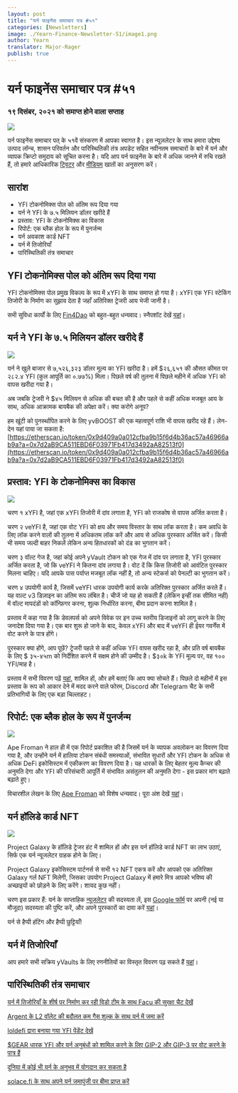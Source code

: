 ```yaml
---
layout: post
title: "यर्न फाइनेंस समाचार पत्र #५१"
categories: [Newsletters]
image: ./Yearn-Finance-Newsletter-51/image1.png
author: Yearn
translator: Major-Rager
publish: true
---
```


# यर्न फाइनेंस समाचार पत्र #५१

### १९ दिसंबर, २०२१ को समाप्त होने वाला सप्ताह

![](image1.png)

यर्न फाइनेंस समाचार पत् के ५१वें संस्करण में आपका स्वागत है। इस न्यूज़लेटर के साथ हमारा उद्देश्य उत्पाद लॉन्च, शासन परिवर्तन और पारिस्थितिकी तंत्र अपडेट सहित नवीनतम समाचारों के बारे में यर्न और व्यापक क्रिप्टो समुदाय को सूचित करना है। यदि आप यर्न फाइनेंस के बारे में अधिक जानने में रुचि रखते हैं, तो हमारे आधिकारिक [ट्विटर](https://twitter.com/iearnfinance) और [मीडियम](https://medium.com/iearn) खातों का अनुसरण करें।

## सारांश

- YFI टोकनोमिक्स पोल को अंतिम रूप दिया गया
- यर्न ने YFI के ७.५ मिलियन डॉलर खरीदे हैं
- प्रस्ताव: YFI के टोकनोमिक्स का विकास
- रिपोर्ट: एक ब्लैक होल के रूप में पुनर्जन्म
- यर्न अवकाश कार्ड NFT
- यर्न में तिजोरियाँ
- पारिस्थितिकी तंत्र समाचार

## YFI टोकनोमिक्स पोल को अंतिम रूप दिया गया

YFI टोकनोमिक्स पोल प्रमुख विकल्प के रूप में xYFI के साथ समाप्त हो गया है। xYFI एक YFI स्टेकिंग तिजोरी के निर्माण का सुझाव देता है जहाँ अतिरिक्त ट्रेजरी आय भेजी जानी है।

सभी सुविधा कार्यों के लिए [Fin4Dao](https://twitter.com/Fin4Dao) को बहुत-बहुत धन्यवाद। स्नैपशॉट देखें [यहां](https://snapshot.org/#/ybaby.eth/proposal/0x783cb3d57dd59b2827f6a42967375f06504cc947eba3c0e495c7b29ffd47aea)।

## यर्न ने YFI के ७.५ मिलियन डॉलर खरीदे हैं

![](image2.png)

यर्न ने खुले बाजार से ७,५२६,३२३ डॉलर मूल्य का YFI खरीदा है। हमें $२६,६५१ की औसत कीमत पर २८२.४ YFI (कुल आपूर्ति का ०.७७%) मिला। पिछले वर्ष की तुलना में पिछले महीने में अधिक YFI को वापस खरीदा गया है।

अब जबकि ट्रेजरी ने $४५ मिलियन से अधिक की बचत की है और पहले से कहीं अधिक मजबूत आय के साथ, अधिक आक्रामक बायबैक की अपेक्षा करें। क्या करोगे अनूप?

हम खूंटी को पुनर्स्थापित करने के लिए yvBOOST की एक महत्वपूर्ण राशि भी वापस खरीद रहे हैं। लेन-देन यहां पाया जा सकता है: [https://etherscan.io/token/0x9d409a0a012cfba9b15f6d4b36ac57a46966ab9a?a=0x7d2aB9CA511EBD6F03971Fb417d3492aA82513f0](https://etherscan.io/token/0x9d409a0a012cfba9b15f6d4b36ac57a46966ab9a?a=0x7d2aB9CA511EBD6F03971Fb417d3492aA82513f0)

## प्रस्ताव: YFI के टोकनोमिक्स का विकास

![](image3.png)

चरण १ xYFI है, जहां एक xYFI तिजोरी में दांव लगाता है, YFI को राजकोष से वापस अर्जित करता है।

चरण २ veYFI है, जहां एक वोट YFI को क्षय और समय विस्तार के साथ लॉक करता है। कम अवधि के लिए लॉक करने वालों की तुलना में अधिकतम लॉक करें और आय से अधिक पुरस्कार अर्जित करें। किसी भी समय जल्दी बाहर निकलें लेकिन अन्य हितधारकों को दंड का भुगतान करें।

चरण ३ वॉल्ट गेज है, जहां कोई अपने yVault टोकन को एक गेज में दांव पर लगाता है, YFI पुरस्कार अर्जित करता है, जो कि veYFI ने कितना दांव लगाया है। वोट दें कि किस तिजोरी को आवंटित पुरस्कार मिलना चाहिए। यदि आपके पास पर्याप्त मजबूत लॉक नहीं है, तो अन्य स्टेकर्स को पेनल्टी का भुगतान करें।

चरण ४ उपयोगी कार्य है, जिसमें veYFI धारक उपयोगी कार्य करके अतिरिक्त पुरस्कार अर्जित करते हैं। यह वाल्ट v3 डिज़ाइन का अंतिम रूप लंबित है। चीजें जो यह हो सकती हैं (लेकिन इन्हीं तक सीमित नहीं) में वॉल्ट मापदंडों को कॉन्फ़िगर करना, शुल्क निर्धारित करना, बीमा प्रदान करना शामिल है।

प्रस्ताव में कहा गया है कि डेवलपर्स को अपने विवेक पर इन उच्च स्तरीय डिजाइनों को लागू करने के लिए जनादेश दिया गया है। एक बार शुरू हो जाने के बाद, केवल xYFI और बाद में veYFI ही ईयर गवर्नेंस में वोट करने के पात्र होंगे।

पुरस्कार क्या होंगे, आप पूछें? ट्रेजरी पहले से कहीं अधिक YFI वापस खरीद रहा है, और प्रति वर्ष बायबैक के लिए $ ३५-४५m को निर्देशित करने में सक्षम होने की उम्मीद है। $३०k के YFI मूल्य पर, वह १०० YFI/माह है।

प्रस्ताव में सभी विवरण पढ़ें [यहां](https://gov.yearn.finance/t/proposal-evolving-yfi-tokenomics/11994), शामिल हों, और हमें बताएं कि आप क्या सोचते हैं। पिछले दो महीनों में इस प्रस्ताव के रूप को आकार देने में मदद करने वाले फोरम, Discord और Telegram चैट के सभी प्रतिभागियों के लिए एक बड़ा चिल्लाहट।

## रिपोर्ट: एक ब्लैक होल के रूप में पुनर्जन्म

![](image4.png)

Ape Froman ने हाल ही में एक रिपोर्ट प्रकाशित की है जिसमें यर्न के व्यापक अवलोकन का विवरण दिया गया है, और उन्होंने यर्न में हालिया टोकन संबंधी समस्याओं, संभावित सुधारों और YFI टोकन के अधिक से अधिक DeFi इकोसिस्टम में एकीकरण का विवरण दिया है। यह धारकों के लिए बेहतर मूल्य कैप्चर की अनुमति देगा और YFI की परिसंचारी आपूर्ति में संभावित असंतुलन की अनुमति देगा - इस प्रकार मांग बढ़ाते बढ़ाते हुए।

विचारशील लेखन के लिए [Ape Froman](https://medium.com/@portiadog) को विशेष धन्यवाद। पूरा अंश देखें [यहां](https://medium.com/@portiadog/yfi-reborn-as-a-black-hole-db249b90ed5a)।

## यर्न हॉलिडे कार्ड NFT

![](image5.png)

Project Galaxy के हॉलिडे ट्रेजर हंट में शामिल हों और इस यर्न हॉलिडे कार्ड NFT का लाभ उठाएं, सिर्फ एक यर्न न्यूजलेटर ग्राहक होने के लिए।

Project Galaxy इकोसिस्टम पार्टनर्स से सभी १२ NFT एकत्र करें और आपको एक अतिरिक्त Galaxy गर्ल NFT मिलेगी, जिसका उपयोग Project Galaxy में हमारे मित्र आपको भविष्य की अच्छाइयों को छोड़ने के लिए करेंगे। शायद कुछ नहीं।

चरण इस प्रकार हैं: यर्न के साप्ताहिक [न्यूज़लेटर](https://yearn.substack.com/) की सदस्यता लें, इस [Google फॉर्म](https://forms.gle/gsVpRsjdSXxyaXha9) पर अपनी (नई या मौजूदा) सदस्यता की पुष्टि करें, और अपने पुरस्कारों का दावा करें [यहां](https://galaxy.eco/yearn/campaign/GCTj8UUaoD)।

यर्न से हैप्पी हंटिंग और हैप्पी छुट्टियाँ!

## यर्न में तिजोरियाँ

आप हमारे सभी सक्रिय yVaults के लिए रणनीतियों का विस्तृत विवरण पढ़ सकते हैं [यहां](https://medium.com/yearn-state-of-the-vaults/the-vaults-at-yearn-9237905ffed3)।

## पारिस्थितिकी तंत्र समाचार

[यर्न में तिजोरियाँ के शीर्ष पर निर्माण कर रही विडो टीम के साथ Facu की सुरक्षा चैट देखें](https://www.joinwido.com/blog/chat-with-facu-about-wido-together-and-its-security-model )

[Argent के L2 वॉलेट की बदौलत कम गैस शुल्क के साथ यर्न में जमा करें](https://twitter.com/argentHQ/status/1471503921851944983)

[loldefi द्वारा बनाया गया YFI पेंडेंट देखें](https://twitter.com/loldefi/status/1470449196939493383)

[$GEAR धारक YFI और यर्न अनुबंधों को शामिल करने के लिए GIP-2 और GIP-3 पर वोट करने के पात्र हैं](https://twitter.com/GearboxProtocol/status/1472299963149426696?s=20)

[दुनिया में कोई भी यर्न के अनुभव में योगदान कर सकता है](https://twitter.com/bantg/status/1472038972092207107?s=20)

[solace.fi के साथ अपने यर्न जमापुंजी पर बीमा प्राप्त करें](https://twitter.com/SolaceFi/status/1471594979638321153?s=20)
